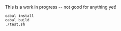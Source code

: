 This is a work in progress -- not good for anything yet!

    cabal install
    cabal build
    ./test.sh

